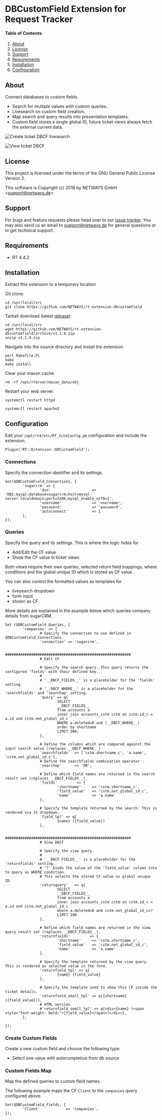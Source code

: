 # DBCustomField Extension for Request Tracker

#### Table of Contents

1. [About](#about)
2. [License](#license)
3. [Support](#support)
4. [Requirements](#requirements)
5. [Installation](#installation)
6. [Configuration](#configuration)


## About

Connect databases to custom fields.

- Search for multiple values with custom queries.
- Livesearch on custom field creation.
- Map search and query results into presentation templates.
- Custom field stores a single global ID, future ticket views always fetch the external current data.

![Create ticket DBCF livesearch](doc/dbcustomfield-create-ticket-livesearch.png)

![View ticket DBCF](doc/dbcustomfield-view-ticket.png)


## License

This project is licensed under the terms of the GNU General Public License Version 2.

This software is Copyright (c) 2018 by NETWAYS GmbH <[support@netways.de](mailto:support@netways.de)>.

## Support

For bugs and feature requests please head over to our [issue tracker](https://github.com/NETWAYS/rt-extension-dbcustomfield/issues).
You may also send us an email to [support@netways.de](mailto:support@netways.de) for general questions or to get technical support.

## Requirements

- RT 4.4.2

## Installation

Extract this extension to a temporary location

Git clone:

```
cd /usr/local/src
git clone https://github.com/NETWAYS/rt-extension-dbcustomfield
```

Tarball download (latest [release](https://github.com/NETWAYS/rt-extension-dbcustomfield/releases/latest)):

```
cd /usr/local/src
wget https://github.com/NETWAYS/rt-extension-dbcustomfield/archive/v1.1.0.zip
unzip v1.1.0.zip
```

Navigate into the source directory and install the extension.

```
perl Makefile.PL
make
make install
```

Clear your mason cache.

```
rm -rf /opt/rt4/var/mason_data/obj
```

Restart your web server.

```
systemctl restart httpd

systemctl restart apache2
```


## Configuration

Edit your `/opt/rt4/etc/RT_SiteConfig.pm` configuration and include the extension.

```
Plugin('RT::Extension::DBCustomField');
```

### Connections

Specify the connection identifier and its settings.

```
Set($DBCustomField_Connections, {
        'sugarcrm' => {
                'dsn'                   => 'DBI:mysql:database=sugarcrm;host=mysql-server.localdomain;port=3306;mysql_enable_utf8=1',
                'username'              => 'username',
                'password'              => 'password',
                'autoconnect'           => 1
        },
});
```

### Queries

Specify the query and its settings. This is where the logic hides for

- Add/Edit the CF value
- Show the CF value in ticket views

Both views require their own queries, selected return field mappings,
where conditions and the global unique ID which is stored as CF value.

You can also control the formatted values as templates for

- livesearch dropdown
- form input
- shown as CF

More details are explained in the example below which queries company details
from sugarCRM.

```
Set ($DBCustomField_Queries, {
        'companies' => {
                # Specify the connection to use defined in $DBCustomField_Connections.
                'connection' => 'sugarcrm',

                ##########################################################
                # Edit CF

                # Specify the search query. This query returns the configured 'fields' with their defined key.
                #
                # '__DBCF_FIELDS__' is a placeholder for the 'fields' setting.
                # '__DBCF_WHERE__' is a placeholder for the 'searchfields' and 'searchop' setting.
                'query' => q{
                        SELECT
                        __DBCF_FIELDS__
                        from accounts a
                        inner join accounts_cstm cstm on cstm.id_c = a.id and cstm.net_global_id_c
                        WHERE a.deleted=0 and (__DBCF_WHERE__)
                        order by shortname
                        LIMIT 300;
                },

                # Define the columns which are compared against the input search value (replaces __DBCF_WHERE__).
                'searchfields'  => ['cstm.shortname_c', 'a.name', 'cstm.net_global_id_c'],
                # Define the searchfields combination operator
                'searchop'      => 'OR',

                # Define which field names are returned in the search result set (replaces __DBCF_FIELDS__).
                'fields'         => {
                        'shortname'     => 'cstm.shortname_c',
                        'field_value'   => 'cstm.net_global_id_c',
                        'name'          => 'a.name'
                },

                # Specify the template returned by the search. This is rendered via JS dropdown.
                'field_tpl' => q{
                        {name} ({field_value})
                },

                ##########################################################
                # View DBCF

                # Specify the view query.
                #
                # '__DBCF_FIELDS__' is a placeholder for the 'returnfields' setting.
                # '?' binds the value of the 'field_value' column into to query as WHERE condition.
                # This selects the stored CF value as global unique ID.
                'returnquery'   => q{
                        SELECT
                        __DBCF_FIELDS__
                        from accounts a
                        inner join accounts_cstm cstm on cstm.id_c = a.id and cstm.net_global_id_c
                        where a.deleted=0 and cstm.net_global_id_c=?
                        LIMIT 100
                },

                # Define which field names are returned in the view query result set (replaces __DBCF_FIELDS__).
                'returnfields'         => {
                        'shortname'     => 'cstm.shortname_c',
                        'field_value'   => 'cstm.net_global_id_c',
                        'name'          => 'a.name'
                },

                # Specify the template returned by the view query. This is rendered as selected value in the form.
                'returnfield_tpl' => q{
                        {name} {field_value}
                },

                # Specify the template used to show this CF inside the ticket details.
                'returnfield_small_tpl' => q{{shortname} ({field_value})},
                # HTML version
                #'returnfield_small_tpl' => q{<div>{name} (<span style="font-weight: bold;">{field_value}</span>)</div>},
        },

});
```

### Create Custom Fields

Create a new custom field and choose the following type:

- Select one value with autocompletion from db source

### Custom Fields Map

Map the defined queries to custom field names.

The following example maps the CF `Client` to the `companies` query configured above.

```
Set($DBCustomField_Fields, {
        'Client'            => 'companies',
});

```
